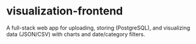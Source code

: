 # visualization-frontend
A full-stack web app for uploading, storing (PostgreSQL), and visualizing data (JSON/CSV) with charts and date/category filters.
